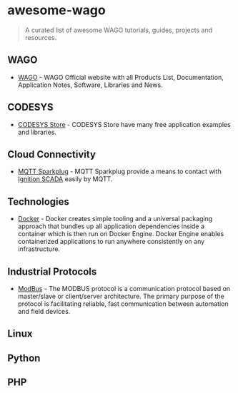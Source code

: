 # awesome-wago

> A curated list of awesome WAGO tutorials, guides, projects and resources.  

## WAGO

* [WAGO](https://www.wago.com/sg/ "WAGO") - WAGO Official website with all Products List, Documentation, Application Notes, Software, Libraries and News.  

## CODESYS

* [CODESYS Store](https://store.codesys.com/all-products.html "CODESYS Store") - CODESYS Store have many free application examples and libraries.  

## Cloud Connectivity

* [MQTT Sparkplug](https://www.cirrus-link.com/mqtt-sparkplug-tahu/ "MQTT Sparkplug") - MQTT Sparkplug provide a means to contact with [Ignition SCADA](https://inductiveautomation.com/ "Ignition SCADA") easily by MQTT.  

## Technologies

* [Docker](https://www.docker.com/ "Docker") - Docker creates simple tooling and a universal packaging approach that bundles up all application dependencies inside a container which is then run on Docker Engine. Docker Engine enables containerized applications to run anywhere consistently on any infrastructure.  

## Industrial Protocols

* [ModBus](https://www.wago.com/sg/modbus "ModBus") - The MODBUS protocol is a communication protocol based on master/slave or client/server architecture. The primary purpose of the protocol is facilitating reliable, fast communication between automation and field devices.  

## Linux



## Python

## PHP
